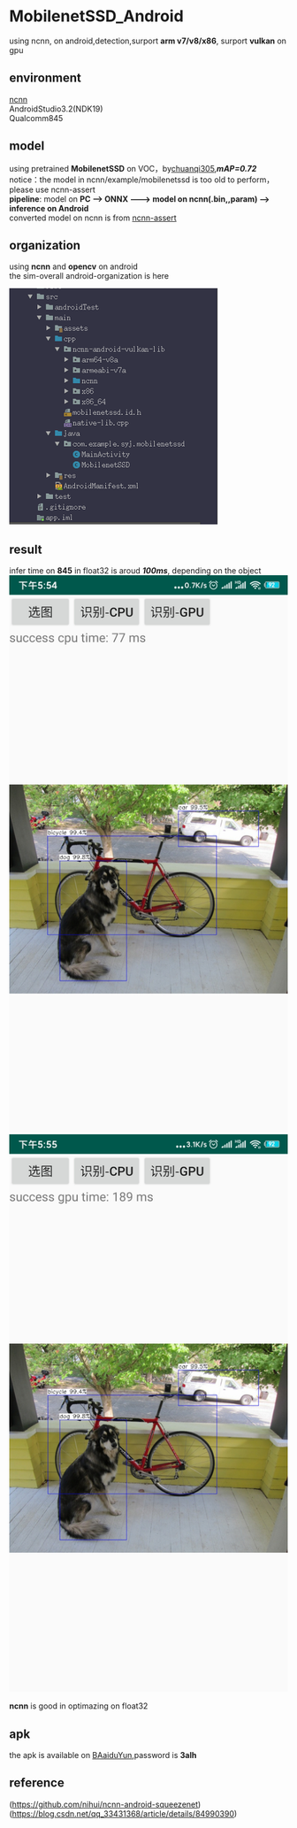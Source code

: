 # MobilenetSSD_Android
using ncnn, on android,detection,surport **arm v7/v8/x86**, surport **vulkan** on gpu

## environment
[ncnn](https://github.com/Tencent/ncnn)  
AndroidStudio3.2(NDK19)  
Qualcomm845


## model
using pretrained **MobilenetSSD** on VOC，by[chuanqi305](https://github.com/chuanqi305/MobileNet-SSD),***mAP=0.72***   
notice：the model in ncnn/example/mobilenetssd is too old to perform，please use ncnn-assert  
**pipeline**:  model on **PC -->   ONNX  ---> model on ncnn(.bin,,param) --> inference on Android**  
converted model on ncnn is from [ncnn-assert](https://github.com/nihui/ncnn-assets)

## organization
using **ncnn** and **opencv** on android  
the sim-overall android-organization is here

![organization](./test_img/organization.png)

## result
infer time on **845** in float32 is aroud ***100ms***, depending on the object  
![845-cpu](./test_img/845-cpu-dog.jpg)
![845-gpu](./test_img/845-gpu-dog.jpg)

**ncnn** is good in optimazing on float32

## apk
the apk is available on [BAaiduYun](https://pan.baidu.com/s/1smYlzeCaa8hcEwP3LRWn4w),password is **3alh**

## reference
(https://github.com/nihui/ncnn-android-squeezenet)  
(https://blog.csdn.net/qq_33431368/article/details/84990390)
